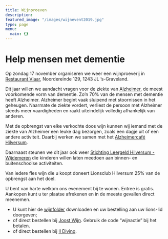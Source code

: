 ```yaml
---
title: Wijnproeven
description: 
featured_image: "/images/wijnevent2019.jpg"
type: page
menu:
  main: {}
---
```


# Help mensen met dementie

Op zondag 17 november organiseren we weer een wijnproeverij in <a href="http://www.restaurantvlaar.nl" target="_blank">Restaurant Vlaar</a>, Noordereinde 129, 1243 JL ’s-Graveland.

Dit jaar willen we aandacht vragen voor de ziekte van <a href="https://www.alzheimer-nederland.nl">Alzheimer</a>, de meest voorkomende vorm van dementie. Zo’n 70% van de mensen met dementie heeft Alzheimer. Alzheimer begint vaak sluipend met stoornissen in het geheugen. Naarmate de ziekte vordert, verliest de persoon met Alzheimer steeds meer vaardigheden en raakt uiteindelijk volledig afhankelijk van anderen.

Met de opbrengst van elke verkochte doos wijn kunnen wij iemand met de ziekte van Alzheimer een leuke dag bezorgen, zoals een dagje uit of een andere activiteit. Daarbij werken we samen met het <a href="https://www.alzheimer-nederland.nl/regios/gooi-en-omstreken/alzheimer-cafe-hilversum" target="_blank">Alzheimercafé Hilversum</a>.

Daarnaast steunen we dit jaar ook weer <a href="http://www.leergeldhw.nl" target="_blank">Stichting Leergeld Hilversum - Wijdemeren</a> die kinderen willen laten meedoen aan binnen- en buitenschoolse activiteiten.

Van iedere fles wijn die u koopt doneert Lionsclub Hilversum 25% van de opbrengst aan het doel.

U bent van harte welkom ons evenement bij te wonen. Entree is gratis. Aankopen kunt u ter plaatse afrekenen en in de meeste gevallen direct meenemen.

* U kunt hier de <a href="https://lionshilversum.nl/wijnfolder_2019.pdf" target="_blank">wijnfolder</a> downloaden en uw bestelling aan uw lions-lid doorgeven;
* of direct bestellen bij <a href="https://www.joostwijn.nl/c-4178902/lions-club-hilversum-wijnactie-2019-2020/" target="_blank">Joost Wijn</a>. Gebruik de code “wijnactie” bij het betalen.
* of direct bestellen bij <a href="https://www.ildivino-wijnwinkel.nl/c-5011658/lions-hilversum/" target="_blank">Il Divino</a>.

